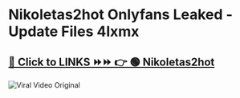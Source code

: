 
 # Nikoletas2hot Onlyfans Leaked - Update Files 4lxmx

## <h2><a href="https://clipsfans.com/Nikoletas2hot&ref=git">🔗 Click to LINKS ⏩⏩ 👉 🟢 Nikoletas2hot </a></h2>

<a href="https://clipsfans.com/Nikoletas2hot&ref=git" rel="nofollow" data-target="animated-image.originalLink"><img src="https://i.ibb.co.com/xMMVF88/686577567.gif" alt="Viral Video Original" style="max-width: 100%; display: inline-block;" data-target="animated-image.originalImage"></a>


